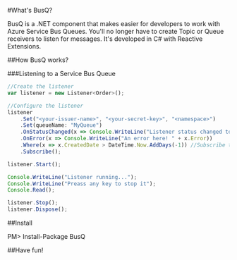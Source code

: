 #What's BusQ?

BusQ is a .NET component that makes easier for developers to work with Azure Service Bus Queues.
You'll no longer have to create Topic or Queue receivers to listen for messages.
It's developed in C# with Reactive Extensions.

##How BusQ works?

###Listening to a Service Bus Queue

```js
//Create the listener
var listener = new Listener<Order>();

//Configure the listener
listener
    .Set("<your-issuer-name>", "<your-secret-key>", "<namespace>")
    .Set(queueName: "MyQueue")
    .OnStatusChanged(x => Console.WriteLine("Listener status changed to " + x.NewStatus))
    .OnError(x => Console.WriteLine("An error here! " + x.Error))
    .Where(x => x.CreatedDate > DateTime.Now.AddDays(-1)) //Subscribe to orders since yesterday only
    .Subscribe();

listener.Start();

Console.WriteLine("Listener running...");
Console.WriteLine("Preass any key to stop it");
Console.Read();

listener.Stop();
listener.Dispose();
```
##Install

PM> Install-Package BusQ 

##Have fun!